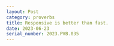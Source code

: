 ```yaml
---
layout: Post
category: proverbs
title: Responsive is better than fast.
date: 2023-06-23
serial_number: 2023.PVB.035
---
```

